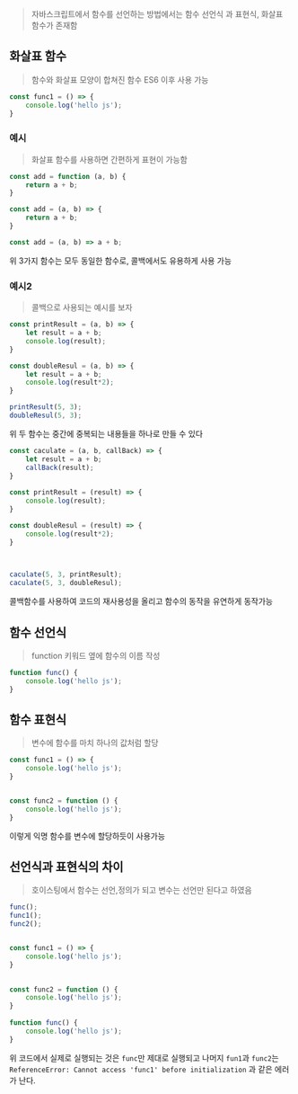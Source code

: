> 자바스크립트에서 함수를 선언하는 방법에서는 함수 선언식 과 표현식, 화살표 함수가 존재함

## 화살표 함수
> 함수와 화살표 모양이 합쳐진 함수 ES6 이후 사용 가능

```js
const func1 = () => {
    console.log('hello js');
}
```

### 예시
> 화살표 함수를 사용하면 간편하게 표현이 가능함

```js
const add = function (a, b) {
    return a + b;
}

const add = (a, b) => {
    return a + b;
}

const add = (a, b) => a + b;
```

위 3가지 함수는 모두 동일한 함수로, 콜백에서도 유용하게 사용 가능

### 예시2
> 콜백으로 사용되는 예시를 보자

```js
const printResult = (a, b) => {
    let result = a + b;
    console.log(result);
}

const doubleResul = (a, b) => {
    let result = a + b;
    console.log(result*2);
}

printResult(5, 3);
doubleResul(5, 3);
```
위 두 함수는 중간에 중복되는 내용들을 하나로 만들 수 있다
```js
const caculate = (a, b, callBack) => {
    let result = a + b;
    callBack(result);
}
  
const printResult = (result) => {
    console.log(result);
}

const doubleResul = (result) => {
    console.log(result*2);
}

 

caculate(5, 3, printResult);
caculate(5, 3, doubleResul);
```
콜백함수를 사용하여 코드의 재사용성을 올리고 함수의 동작을 유연하게 동작가능

## 함수 선언식
> function 키워드 옆에 함수의 이름 작성

```js
function func() {
    console.log('hello js');
}
```
## 함수 표현식
> 변수에 함수를 마치 하나의 값처럼 할당

```js
const func1 = () => {
    console.log('hello js');
}


const func2 = function () {
    console.log('hello js');
}
```

이렇게 익명 함수를 변수에 할당하듯이 사용가능

## 선언식과 표현식의 차이
> 호이스팅에서 함수는 선언,정의가 되고 변수는 선언만 된다고 하였음

```js
func();
func1();
func2();


const func1 = () => {
    console.log('hello js');
}
 

const func2 = function () {
    console.log('hello js');
}
  
function func() {
    console.log('hello js');
}
```

위 코드에서 실제로 실행되는 것은 `func`만 제대로 실행되고 나머지 `fun1`과 `func2`는 `ReferenceError: Cannot access 'func1' before initialization` 과 같은 에러가 난다.

